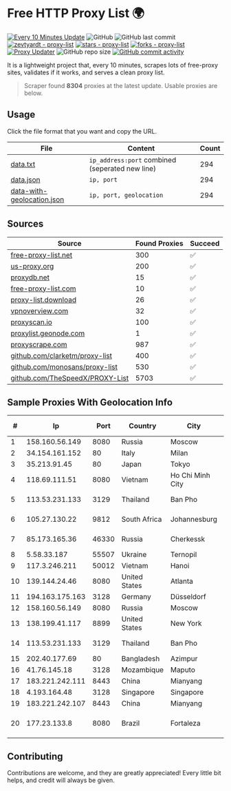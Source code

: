 
# Free HTTP Proxy List 🌍

[![Every 10 Minutes Update](https://github.com/mertguvencli/http-proxy-list/actions/workflows/main.yml/badge.svg?branch=main)](https://github.com/mertguvencli/http-proxy-list/actions/workflows/main.yml)
![GitHub](https://img.shields.io/github/license/mertguvencli/http-proxy-list)
![GitHub last commit](https://img.shields.io/github/last-commit/mertguvencli/http-proxy-list)
[![zevtyardt - proxy-list](https://img.shields.io/static/v1?label=zevtyardt&message=proxy-list&color=blue&logo=github)](https://github.com/zevtyardt/proxy-list "Go to GitHub repo")
[![stars - proxy-list](https://img.shields.io/github/stars/zevtyardt/proxy-list?style=social)](https://github.com/zevtyardt/proxy-list)
[![forks - proxy-list](https://img.shields.io/github/forks/zevtyardt/proxy-list?style=social)](https://github.com/zevtyardt/proxy-list)
[![Proxy Updater](https://github.com/zevtyardt/proxy-list/workflows/Proxy%20Updater/badge.svg)](https://github.com/zevtyardt/proxy-list/actions?query=workflow:"Proxy+Updater")
![GitHub repo size](https://img.shields.io/github/repo-size/zevtyardt/proxy-list)
[![GitHub commit activity](https://img.shields.io/github/commit-activity/m/zevtyardt/proxy-list?logo=commits)](https://github.com/zevtyardt/proxy-list/commits/main)

It is a lightweight project that, every 10 minutes, scrapes lots of free-proxy sites, validates if it works, and serves a clean proxy list.

> Scraper found **8304** proxies at the latest update. Usable proxies are below.

## Usage

Click the file format that you want and copy the URL.

|File|Content|Count|
|----|-------|-----|
|[data.txt](https://raw.githubusercontent.com/mertguvencli/http-proxy-list/main/proxy-list/data.txt)|`ip_address:port` combined (seperated new line)|294|
|[data.json](https://raw.githubusercontent.com/mertguvencli/http-proxy-list/main/proxy-list/data.json)|`ip, port`|294|
|[data-with-geolocation.json](https://raw.githubusercontent.com/mertguvencli/http-proxy-list/main/proxy-list/data-with-geolocation.json)|`ip, port, geolocation`|294|

## Sources

|Source|Found Proxies|Succeed|
|------|-------------|-------|
|[free-proxy-list.net](https://free-proxy-list.net)|300|✅|
|[us-proxy.org](https://www.us-proxy.org)|200|✅|
|[proxydb.net](http://proxydb.net)|15|✅|
|[free-proxy-list.com](https://free-proxy-list.com/?page=&port=&type%5B%5D=http&type%5B%5D=https&up_time=0&search=Search)|10|✅|
|[proxy-list.download](https://www.proxy-list.download/HTTP)|26|✅|
|[vpnoverview.com](https://vpnoverview.com/privacy/anonymous-browsing/free-proxy-servers)|32|✅|
|[proxyscan.io](https://www.proxyscan.io)|100|✅|
|[proxylist.geonode.com](https://proxylist.geonode.com/api/proxy-list?limit=300&page=1&sort_by=lastChecked&sort_type=desc&protocols=http,https)|1|✅|
|[proxyscrape.com](https://api.proxyscrape.com/v2/?request=displayproxies&protocol=http&timeout=10000&country=all&ssl=all&anonymity=all)|987|✅|
|[github.com/clarketm/proxy-list](https://raw.githubusercontent.com/clarketm/proxy-list/master/proxy-list-raw.txt)|400|✅|
|[github.com/monosans/proxy-list](https://raw.githubusercontent.com/monosans/proxy-list/main/proxies/http.txt)|530|✅|
|[github.com/TheSpeedX/PROXY-List](https://raw.githubusercontent.com/TheSpeedX/PROXY-List/master/http.txt)|5703|✅|


## Sample Proxies With Geolocation Info

|#|Ip|Port|Country|City|Internet Service Provider|
|-|--|----|-------|----|-------------------------|
|1|158.160.56.149|8080|Russia|Moscow|Yandex.Cloud LLC|
|2|34.154.161.152|80|Italy|Milan|Google LLC|
|3|35.213.91.45|80|Japan|Tokyo|Google LLC|
|4|118.69.111.51|8080|Vietnam|Ho Chi Minh City|FPT Telecom Company|
|5|113.53.231.133|3129|Thailand|Ban Pho|TOT Public Company Limited|
|6|105.27.130.22|9812|South Africa|Johannesburg|SEACOM Limited Networks|
|7|85.173.165.36|46330|Russia|Cherkessk|Karachaevo-Cherkesskelektrosvyaz|
|8|5.58.33.187|55507|Ukraine|Ternopil|Columbus|
|9|117.3.246.211|50012|Vietnam|Hanoi|Viettel Corporation|
|10|139.144.24.46|8080|United States|Atlanta|Akamai Technologies, Inc.|
|11|194.163.175.163|3128|Germany|Düsseldorf|Contabo GmbH|
|12|158.160.56.149|8080|Russia|Moscow|Yandex.Cloud LLC|
|13|138.199.41.117|8899|United States|New York|Datacamp Limited|
|14|113.53.231.133|3129|Thailand|Ban Pho|TOT Public Company Limited|
|15|202.40.177.69|80|Bangladesh|Azimpur|Ranks ITT|
|16|41.76.145.18|3128|Mozambique|Maputo|VM  S.A|
|17|183.221.242.111|8443|China|Mianyang|China Mobile|
|18|4.193.164.48|3128|Singapore|Singapore|Microsoft Corporation|
|19|183.221.242.107|8443|China|Mianyang|China Mobile|
|20|177.23.133.8|8080|Brazil|Fortaleza|Mnet Telecom Provedoria em Internet Ltda|



## Contributing

Contributions are welcome, and they are greatly appreciated! Every
little bit helps, and credit will always be given.

